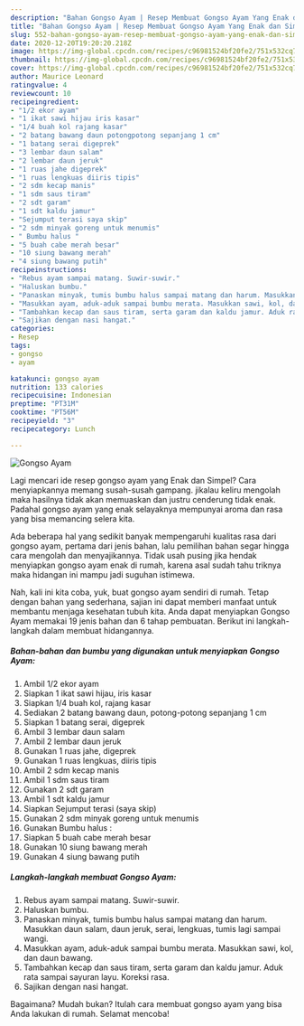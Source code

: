 ```yaml
---
description: "Bahan Gongso Ayam | Resep Membuat Gongso Ayam Yang Enak dan Simpel"
title: "Bahan Gongso Ayam | Resep Membuat Gongso Ayam Yang Enak dan Simpel"
slug: 552-bahan-gongso-ayam-resep-membuat-gongso-ayam-yang-enak-dan-simpel
date: 2020-12-20T19:20:20.218Z
image: https://img-global.cpcdn.com/recipes/c96981524bf20fe2/751x532cq70/gongso-ayam-foto-resep-utama.jpg
thumbnail: https://img-global.cpcdn.com/recipes/c96981524bf20fe2/751x532cq70/gongso-ayam-foto-resep-utama.jpg
cover: https://img-global.cpcdn.com/recipes/c96981524bf20fe2/751x532cq70/gongso-ayam-foto-resep-utama.jpg
author: Maurice Leonard
ratingvalue: 4
reviewcount: 10
recipeingredient:
- "1/2 ekor ayam"
- "1 ikat sawi hijau iris kasar"
- "1/4 buah kol rajang kasar"
- "2 batang bawang daun potongpotong sepanjang 1 cm"
- "1 batang serai digeprek"
- "3 lembar daun salam"
- "2 lembar daun jeruk"
- "1 ruas jahe digeprek"
- "1 ruas lengkuas diiris tipis"
- "2 sdm kecap manis"
- "1 sdm saus tiram"
- "2 sdt garam"
- "1 sdt kaldu jamur"
- "Sejumput terasi saya skip"
- "2 sdm minyak goreng untuk menumis"
- " Bumbu halus "
- "5 buah cabe merah besar"
- "10 siung bawang merah"
- "4 siung bawang putih"
recipeinstructions:
- "Rebus ayam sampai matang. Suwir-suwir."
- "Haluskan bumbu."
- "Panaskan minyak, tumis bumbu halus sampai matang dan harum. Masukkan daun salam, daun jeruk, serai, lengkuas, tumis lagi sampai wangi."
- "Masukkan ayam, aduk-aduk sampai bumbu merata. Masukkan sawi, kol, dan daun bawang."
- "Tambahkan kecap dan saus tiram, serta garam dan kaldu jamur. Aduk rata sampai sayuran layu. Koreksi rasa."
- "Sajikan dengan nasi hangat."
categories:
- Resep
tags:
- gongso
- ayam

katakunci: gongso ayam 
nutrition: 133 calories
recipecuisine: Indonesian
preptime: "PT31M"
cooktime: "PT56M"
recipeyield: "3"
recipecategory: Lunch

---
```



![Gongso Ayam](https://img-global.cpcdn.com/recipes/c96981524bf20fe2/751x532cq70/gongso-ayam-foto-resep-utama.jpg)

Lagi mencari ide resep gongso ayam yang Enak dan Simpel? Cara menyiapkannya memang susah-susah gampang. jikalau keliru mengolah maka hasilnya tidak akan memuaskan dan justru cenderung tidak enak. Padahal gongso ayam yang enak selayaknya mempunyai aroma dan rasa yang bisa memancing selera kita.



Ada beberapa hal yang sedikit banyak mempengaruhi kualitas rasa dari gongso ayam, pertama dari jenis bahan, lalu pemilihan bahan segar hingga cara mengolah dan menyajikannya. Tidak usah pusing jika hendak menyiapkan gongso ayam enak di rumah, karena asal sudah tahu triknya maka hidangan ini mampu jadi suguhan istimewa.


Nah, kali ini kita coba, yuk, buat gongso ayam sendiri di rumah. Tetap dengan bahan yang sederhana, sajian ini dapat memberi manfaat untuk membantu menjaga kesehatan tubuh kita. Anda dapat menyiapkan Gongso Ayam memakai 19 jenis bahan dan 6 tahap pembuatan. Berikut ini langkah-langkah dalam membuat hidangannya.

<!--inarticleads1-->

##### Bahan-bahan dan bumbu yang digunakan untuk menyiapkan Gongso Ayam:

1. Ambil 1/2 ekor ayam
1. Siapkan 1 ikat sawi hijau, iris kasar
1. Siapkan 1/4 buah kol, rajang kasar
1. Sediakan 2 batang bawang daun, potong-potong sepanjang 1 cm
1. Siapkan 1 batang serai, digeprek
1. Ambil 3 lembar daun salam
1. Ambil 2 lembar daun jeruk
1. Gunakan 1 ruas jahe, digeprek
1. Gunakan 1 ruas lengkuas, diiris tipis
1. Ambil 2 sdm kecap manis
1. Ambil 1 sdm saus tiram
1. Gunakan 2 sdt garam
1. Ambil 1 sdt kaldu jamur
1. Siapkan Sejumput terasi (saya skip)
1. Gunakan 2 sdm minyak goreng untuk menumis
1. Gunakan  Bumbu halus :
1. Siapkan 5 buah cabe merah besar
1. Gunakan 10 siung bawang merah
1. Gunakan 4 siung bawang putih




<!--inarticleads2-->

##### Langkah-langkah membuat Gongso Ayam:

1. Rebus ayam sampai matang. Suwir-suwir.
1. Haluskan bumbu.
1. Panaskan minyak, tumis bumbu halus sampai matang dan harum. Masukkan daun salam, daun jeruk, serai, lengkuas, tumis lagi sampai wangi.
1. Masukkan ayam, aduk-aduk sampai bumbu merata. Masukkan sawi, kol, dan daun bawang.
1. Tambahkan kecap dan saus tiram, serta garam dan kaldu jamur. Aduk rata sampai sayuran layu. Koreksi rasa.
1. Sajikan dengan nasi hangat.




Bagaimana? Mudah bukan? Itulah cara membuat gongso ayam yang bisa Anda lakukan di rumah. Selamat mencoba!
